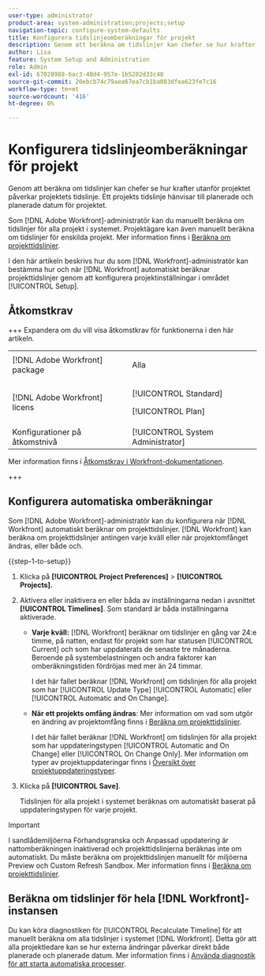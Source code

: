 ```yaml
---
user-type: administrator
product-area: system-administration;projects;setup
navigation-topic: configure-system-defaults
title: Konfigurera tidslinjeomberäkningar för projekt
description: Genom att beräkna om tidslinjer kan chefer se hur krafter utanför projektet påverkar projektets tidslinje. Ett projekts tidslinje hänvisar till planerade och planerade datum för projektet.
author: Lisa
feature: System Setup and Administration
role: Admin
exl-id: 67028988-6ac3-48d4-957e-1b5202d33c48
source-git-commit: 20ebcb74c79aea67ea7cb1ba083dfea623fe7c16
workflow-type: tm+mt
source-wordcount: '416'
ht-degree: 0%

---
```


# Konfigurera tidslinjeomberäkningar för projekt

Genom att beräkna om tidslinjer kan chefer se hur krafter utanför projektet påverkar projektets tidslinje. Ett projekts tidslinje hänvisar till planerade och planerade datum för projektet.

Som [!DNL Adobe Workfront]-administratör kan du manuellt beräkna om tidslinjer för alla projekt i systemet. Projektägare kan även manuellt beräkna om tidslinjer för enskilda projekt. Mer information finns i [Beräkna om projekttidslinjer](../../../manage-work/projects/manage-projects/recalculate-project-timeline.md).

I den här artikeln beskrivs hur du som [!DNL Workfront]-administratör kan bestämma hur och när [!DNL Workfront] automatiskt beräknar projekttidslinjer genom att konfigurera projektinställningar i området [!UICONTROL Setup].

## Åtkomstkrav

+++ Expandera om du vill visa åtkomstkrav för funktionerna i den här artikeln.

<table style="table-layout:auto"> 
 <col> 
 <col> 
 <tbody> 
  <tr> 
   <td>[!DNL Adobe Workfront] package</td> 
   <td><p>Alla</p></td> 
  </tr> 
  <tr> 
   <td>[!DNL Adobe Workfront] licens</td> 
   <td><p>[!UICONTROL Standard]</p>
       <p>[!UICONTROL Plan]</p></td>
  </tr> 
  <tr> 
   <td>Konfigurationer på åtkomstnivå</td> 
   <td>[!UICONTROL System Administrator]</td> 
  </tr> 
 </tbody> 
</table>

Mer information finns i [Åtkomstkrav i Workfront-dokumentationen](/help/quicksilver/administration-and-setup/add-users/access-levels-and-object-permissions/access-level-requirements-in-documentation.md).

+++

## Konfigurera automatiska omberäkningar

Som [!DNL Adobe Workfront]-administratör kan du konfigurera när [!DNL Workfront] automatiskt beräknar om projekttidslinjer. [!DNL Workfront] kan beräkna om projekttidslinjer antingen varje kväll eller när projektomfånget ändras, eller både och.

{{step-1-to-setup}}

1. Klicka på **[!UICONTROL Project Preferences]** > **[!UICONTROL Projects].**

1. Aktivera eller inaktivera en eller båda av inställningarna nedan i avsnittet **[!UICONTROL Timelines]**. Som standard är båda inställningarna aktiverade.

   * **Varje kväll:** [!DNL Workfront&#x200B;&#x200B;&#x200B;] beräknar om tidslinjer en gång var 24:e timme, på natten, endast för projekt som har statusen [!UICONTROL Current] och som har uppdaterats de senaste tre månaderna. Beroende på systembelastningen och andra faktorer kan omberäkningstiden fördröjas med mer än 24 timmar.

     I det här fallet beräknar [!DNL Workfront] om tidslinjen för alla projekt som har [!UICONTROL Update Type] [!UICONTROL Automatic] eller [!UICONTROL Automatic and On Change].

   * **När ett projekts omfång ändras**: Mer information om vad som utgör en ändring av projektomfång finns i [Beräkna om projekttidslinjer](../../../manage-work/projects/manage-projects/recalculate-project-timeline.md).

     I det här fallet beräknar [!DNL Workfront] om tidslinjen för alla projekt som har uppdateringstypen [!UICONTROL Automatic and On Change] eller [!UICONTROL On Change Only].
Mer information om typer av projektuppdateringar finns i [Översikt över projektuppdateringstyper](../../../manage-work/projects/planning-a-project/project-update-type-overview.md).

1. Klicka på **[!UICONTROL Save]**.

   Tidslinjen för alla projekt i systemet beräknas om automatiskt baserat på uppdateringstypen för varje projekt.

>[!IMPORTANT]
>
>I sandlådemiljöerna Förhandsgranska och Anpassad uppdatering är nattomberäkningen inaktiverad och projekttidslinjerna beräknas inte om automatiskt. Du måste beräkna om projekttidslinjen manuellt för miljöerna Preview och Custom Refresh Sandbox. Mer information finns i [Beräkna om projekttidslinjer](/help/quicksilver/manage-work/projects/manage-projects/recalculate-project-timeline.md).


## Beräkna om tidslinjer för hela [!DNL Workfront]-instansen

Du kan köra diagnostiken för [!UICONTROL Recalculate Timeline] för att manuellt beräkna om alla tidslinjer i systemet [!DNL Workfront]. Detta gör att alla projektledare kan se hur externa ändringar påverkar direkt både planerade och planerade datum. Mer information finns i [Använda diagnostik för att starta automatiska processer](../../../administration-and-setup/manage-workfront/run-diagnostics/use-diagnostics-to-trigger-automated-processes.md).

